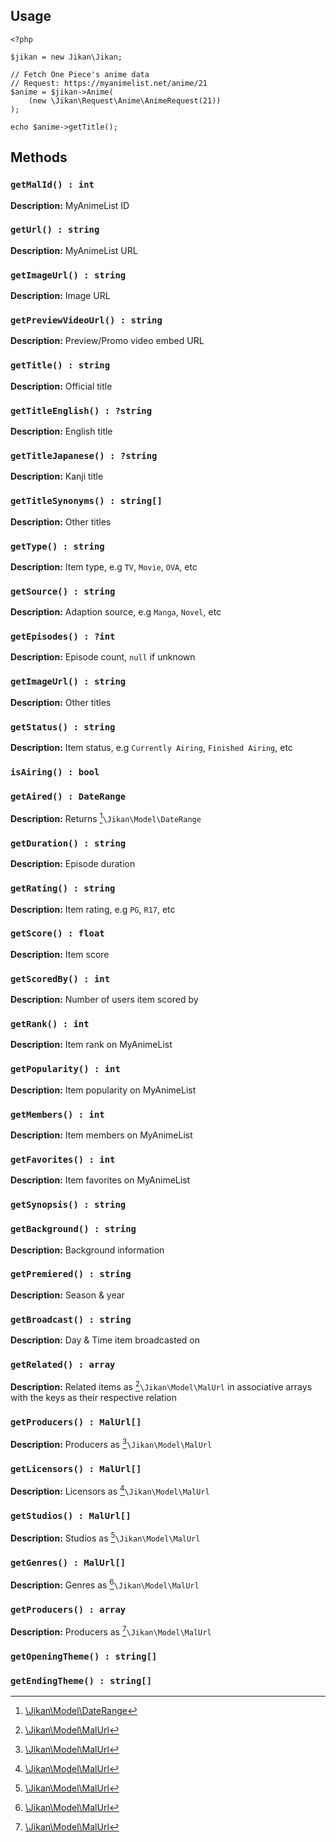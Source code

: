 ## Usage
```
<?php

$jikan = new Jikan\Jikan;

// Fetch One Piece's anime data
// Request: https://myanimelist.net/anime/21
$anime = $jikan->Anime(
    (new \Jikan\Request\Anime\AnimeRequest(21))
);

echo $anime->getTitle();
```

## Methods
### `getMalId() : int`
**Description:** MyAnimeList ID

### `getUrl() : string`
**Description:** MyAnimeList URL

### `getImageUrl() : string`
**Description:** Image URL

### `getPreviewVideoUrl() : string`
**Description:** Preview/Promo video embed URL

### `getTitle() : string`
**Description:** Official title

### `getTitleEnglish() : ?string`
**Description:** English title

### `getTitleJapanese() : ?string`
**Description:** Kanji title

### `getTitleSynonyms() : string[]`
**Description:** Other titles

### `getType() : string`
**Description:** Item type, e.g `TV`, `Movie`, `OVA`, etc

### `getSource() : string`
**Description:** Adaption source, e.g `Manga`, `Novel`, etc

### `getEpisodes() : ?int`
**Description:** Episode count, `null` if unknown

### `getImageUrl() : string`
**Description:** Other titles

### `getStatus() : string`
**Description:** Item status, e.g `Currently Airing`, `Finished Airing`, etc

### `isAiring() : bool`

### `getAired() : DateRange`
**Description:** Returns [^2]`\Jikan\Model\DateRange`

### `getDuration() : string`
**Description:** Episode duration

### `getRating() : string`
**Description:** Item rating, e.g `PG`, `R17`, etc

### `getScore() : float`
**Description:** Item score

### `getScoredBy() : int`
**Description:** Number of users item scored by

### `getRank() : int`
**Description:** Item rank on MyAnimeList

### `getPopularity() : int`
**Description:** Item popularity on MyAnimeList

### `getMembers() : int`
**Description:** Item members on MyAnimeList

### `getFavorites() : int`
**Description:** Item favorites on MyAnimeList

### `getSynopsis() : string`

### `getBackground() : string`
**Description:** Background information

### `getPremiered() : string`
**Description:** Season & year

### `getBroadcast() : string`
**Description:** Day & Time item broadcasted on

### `getRelated() : array`
**Description:** Related items as [^1]`\Jikan\Model\MalUrl` in associative arrays with the keys as their respective relation

### `getProducers() : MalUrl[]`
**Description:** Producers as [^1]`\Jikan\Model\MalUrl`

### `getLicensors() : MalUrl[]`
**Description:** Licensors as [^1]`\Jikan\Model\MalUrl`

### `getStudios() : MalUrl[]`
**Description:** Studios as [^1]`\Jikan\Model\MalUrl`

### `getGenres() : MalUrl[]`
**Description:** Genres as [^1]`\Jikan\Model\MalUrl`

### `getProducers() : array`
**Description:** Producers as [^1]`\Jikan\Model\MalUrl`

### `getOpeningTheme() : string[]`

### `getEndingTheme() : string[]`

[^1]: [\Jikan\Model\MalUrl](/objects/misc/mal-url.md)
[^2]: [\Jikan\Model\DateRange](/objects/misc/date-range.md)